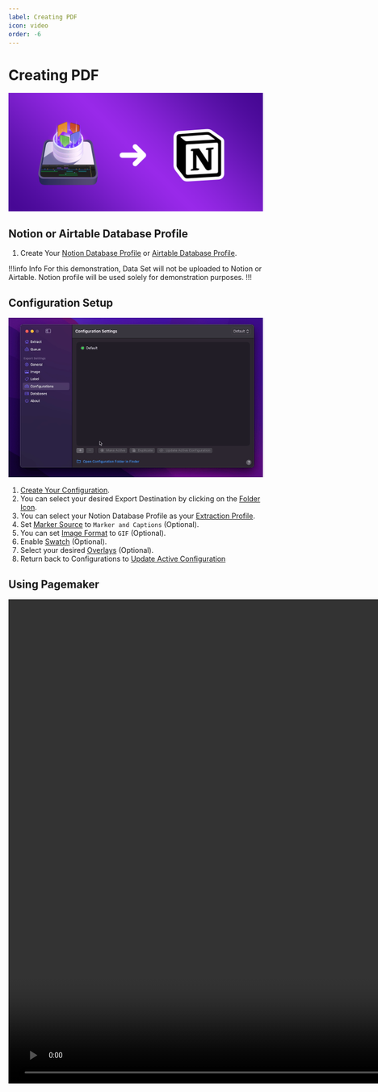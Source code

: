 ```yaml
---
label: Creating PDF
icon: video
order: -6
---
```

# Creating PDF

![](/assets/content-banner-notion.png)

## Notion or Airtable Database Profile

1. Create Your [Notion Database Profile](/user-guide/databases/#creating-notion-database-profile) or [Airtable Database Profile](/user-guide/databases/#creating-airtable-database-profile).

!!!info Info
For this demonstration, Data Set will not be uploaded to Notion or Airtable. Notion profile will be used solely for demonstration purposes.
!!!

## Configuration Setup

![Configuration Setup](/assets/md-pagemaker-creating-pdf-01.gif)

1. [Create Your Configuration](/user-guide/configurations/#add-configuration).
2. You can select your desired Export Destination by clicking on the [Folder Icon](/user-guide/general/#export-destination).
3. You can select your Notion Database Profile as your [Extraction Profile](/user-guide/general/#extraction-profile).
4. Set [Marker Source](/user-guide/image/#marker-source) to `Marker and Captions` (Optional).
5. You can set [Image Format](/user-guide/image/#image-format) to `GIF` (Optional).
6. Enable [Swatch](/user-guide/image/#swatch) (Optional).
7. Select your desired [Overlays](/user-guide/label/#overlays) (Optional).
8. Return back to Configurations to [Update Active Configuration](/user-guide/configurations/#update-active-configuration)

## Using Pagemaker

<video controls width="1920">
  <source src="/assets/md-pagemaker-creating-pdf-02.mp4" type="video/mp4">
Your browser does not support the video tag.
</video>